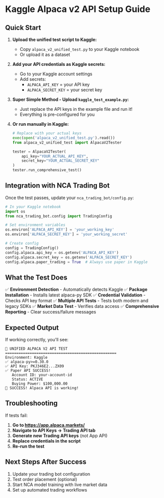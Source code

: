 # Kaggle Alpaca v2 API Setup Guide

## Quick Start

1. **Upload the unified test script to Kaggle:**
   - Copy `alpaca_v2_unified_test.py` to your Kaggle notebook
   - Or upload it as a dataset

2. **Add your API credentials as Kaggle secrets:**
   - Go to your Kaggle account settings
   - Add secrets:
     - `ALPACA_API_KEY` = your API key
     - `ALPACA_SECRET_KEY` = your secret key

3. **Super Simple Method - Upload `kaggle_test_example.py`:**
   - Just replace the API keys in the example file and run it!
   - Everything is pre-configured for you

4. **Or run manually in Kaggle:**
   ```python
   # Replace with your actual keys
   exec(open('alpaca_v2_unified_test.py').read())
   from alpaca_v2_unified_test import AlpacaV2Tester
   
   tester = AlpacaV2Tester(
       api_key="YOUR_ACTUAL_API_KEY", 
       secret_key="YOUR_ACTUAL_SECRET_KEY"
   )
   tester.run_comprehensive_test()
   ```

## Integration with NCA Trading Bot

Once the test passes, update your `nca_trading_bot/config.py`:

```python
# In your Kaggle notebook
import os
from nca_trading_bot.config import TradingConfig

# Set environment variables
os.environ['ALPACA_API_KEY'] = 'your_working_key'
os.environ['ALPACA_SECRET_KEY'] = 'your_working_secret'

# Create config
config = TradingConfig()
config.alpaca.api_key = os.getenv('ALPACA_API_KEY')
config.alpaca.secret_key = os.getenv('ALPACA_SECRET_KEY')
config.alpaca.paper_trading = True  # Always use paper in Kaggle
```

## What the Test Does

✅ **Environment Detection** - Automatically detects Kaggle
✅ **Package Installation** - Installs latest alpaca-py SDK
✅ **Credential Validation** - Checks API key format
✅ **Multiple API Tests** - Tests both modern and legacy SDKs
✅ **Market Data Test** - Verifies data access
✅ **Comprehensive Reporting** - Clear success/failure messages

## Expected Output

If working correctly, you'll see:
```
🚀 UNIFIED ALPACA V2 API TEST
==================================================
Environment: Kaggle
✅ alpaca-py>=0.30.0
✅ API Key: PKJ346E2...ZX09
✅ Paper API SUCCESS!
   Account ID: your-account-id
   Status: ACTIVE
   Buying Power: $100,000.00
🎉 SUCCESS! Alpaca API is working!
```

## Troubleshooting

If tests fail:
1. **Go to https://app.alpaca.markets/**
2. **Navigate to API Keys → Trading API tab**
3. **Generate new Trading API keys** (not App API)
4. **Replace credentials in the script**
5. **Re-run the test**

## Next Steps After Success

1. Update your trading bot configuration
2. Test order placement (optional)
3. Start NCA model training with live market data
4. Set up automated trading workflows